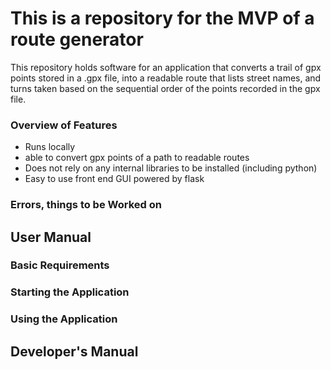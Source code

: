 # This is a repository for the MVP of a route generator 
This repository holds software for an application that converts a trail of gpx points stored in a .gpx file, into a readable route that lists street names, and turns taken based on the sequential order of the points recorded in the gpx file. 

### Overview of Features
- Runs locally 
- able to convert gpx points of a path to readable routes 
- Does not rely on any internal libraries to be installed (including python) 
- Easy to use front end GUI powered by flask 

### Errors, things to be Worked on 

## User Manual 

### Basic Requirements 

### Starting the Application 

### Using the Application 

## Developer's Manual 
